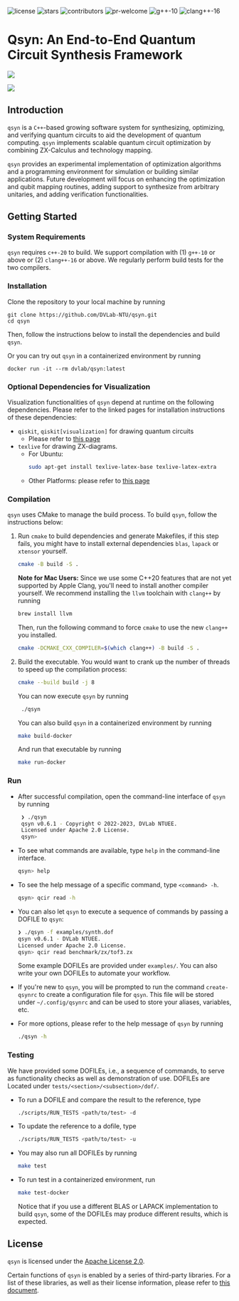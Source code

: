 ![license](https://img.shields.io/github/license/DVLab-NTU/qsyn?style=plastic)
![stars](https://img.shields.io/github/stars/DVLab-NTU/qsyn?style=plastic)
![contributors](https://img.shields.io/github/contributors/DVLab-NTU/qsyn?style=plastic)
![pr-welcome](https://img.shields.io/badge/PRs-welcome-green?style=plastic)
![g++-10](https://img.shields.io/badge/g++-≥10-blue?style=plastic)
![clang++-16](https://img.shields.io/badge/clang++-≥16-blueviolet?style=plastic)

# Qsyn: An End-to-End Quantum Circuit Synthesis Framework

![](https://i.imgur.com/wKg5cQO.jpg)

![](https://i.imgur.com/KeliAHn.png)

<!-- ![example branch parameter](https://github.com/DVLab-NTU/qsyn/actions/workflows/build-and-test.yml/badge.svg)
 -->

## Introduction

`qsyn` is a `C++`-based growing software system for synthesizing, optimizing, and verifying quantum circuits to aid the development of quantum computing. `qsyn` implements scalable quantum circuit optimization by combining ZX-Calculus and technology mapping.

`qsyn` provides an experimental implementation of optimization algorithms and a programming environment for simulation or building similar applications. Future development will focus on enhancing the optimization and qubit mapping routines, adding support to synthesize from arbitrary unitaries, and adding verification functionalities.

## Getting Started

### System Requirements

`qsyn` requires `c++-20` to build. We support compilation with (1) `g++-10` or above or (2) `clang++-16` or above. We regularly perform build tests for the two compilers.

### Installation

Clone the repository to your local machine by running

```shell!
git clone https://github.com/DVLab-NTU/qsyn.git
cd qsyn
```

Then, follow the instructions below to install the dependencies and build `qsyn`.

Or you can try out `qsyn` in a containerized environment by running

```shell!
docker run -it --rm dvlab/qsyn:latest
```

### Optional Dependencies for Visualization

Visualization functionalities of `qsyn` depend at runtime on the following dependencies. Please refer to the linked pages for installation instructions of these dependencies:

- `qiskit`, `qiskit[visualization]` for drawing quantum circuits
  - Please refer to [this page](https://qiskit.org/documentation/getting_started.html)
- `texlive` for drawing ZX-diagrams.
  - For Ubuntu:
    ```sh
    sudo apt-get install texlive-latex-base texlive-latex-extra
    ```
  - Other Platforms: please refer to [this page](https://tug.org/texlive/quickinstall.html)

### Compilation

`qsyn` uses CMake to manage the build process. To build `qsyn`, follow the instructions below:

1. Run `cmake` to build dependencies and generate Makefiles, if this step fails, you might have to install external dependencies `blas`, `lapack` or `xtensor` yourself.

   ```sh
   cmake -B build -S .
   ```

   **Note for Mac Users:** Since we use some C++20 features that are not yet supported by Apple Clang, you'll need to install another compiler yourself. We recommend installing the `llvm` toolchain with `clang++` by running

   ```sh
   brew install llvm
   ```

   Then, run the following command to force `cmake` to use the new `clang++` you installed.

   ```sh
   cmake -DCMAKE_CXX_COMPILER=$(which clang++) -B build -S .
   ```

2. Build the executable. You would want to crank up the number of threads to speed up the compilation process:

   ```sh
   cmake --build build -j 8
   ```

   You can now execute `qsyn` by running

   ```sh
    ./qsyn
   ```

   You can also build `qsyn` in a containerized environment by running

   ```sh
   make build-docker
   ```

   And run that executable by running

   ```sh
   make run-docker
   ```

### Run

- After successful compilation, open the command-line interface of `qsyn` by running

  ```sh
   ❯ ./qsyn
   qsyn v0.6.1 - Copyright © 2022-2023, DVLab NTUEE.
   Licensed under Apache 2.0 License.
   qsyn>
  ```

- To see what commands are available, type `help` in the command-line interface.

  ```sh
  qsyn> help
  ```

- To see the help message of a specific command, type `<command> -h`.

  ```sh
  qsyn> qcir read -h
  ```

- You can also let `qsyn` to execute a sequence of commands by passing a DOFILE to `qsyn`:

  ```sh
  ❯ ./qsyn -f examples/synth.dof
  qsyn v0.6.1 - DVLab NTUEE.
  Licensed under Apache 2.0 License.
  qsyn> qcir read benchmark/zx/tof3.zx
  ```

  Some example DOFILEs are provided under `examples/`. You can also write your own DOFILEs to automate your workflow.

- If you're new to `qsyn`, you will be prompted to run the command `create-qsynrc` to create a configuration file for `qsyn`. This file will be stored under `~/.config/qsynrc` and can be used to store your aliases, variables, etc.

- For more options, please refer to the help message of `qsyn` by running

  ```sh
  ./qsyn -h
  ```

### Testing

We have provided some DOFILEs, i.e., a sequence of commands, to serve as functionality checks as well as demonstration of use. DOFILEs are Located under `tests/<section>/<subsection>/dof/`.

- To run a DOFILE and compare the result to the reference, type

  ```sh
  ./scripts/RUN_TESTS <path/to/test> -d
  ```

- To update the reference to a dofile, type

  ```sh
  ./scripts/RUN_TESTS <path/to/test> -u
  ```

- You may also run all DOFILEs by running

  ```sh
  make test
  ```

- To run test in a containerized environment, run

  ```sh
  make test-docker
  ```

  Notice that if you use a different BLAS or LAPACK implementation to build `qsyn`, some of the DOFILEs may produce different results, which is expected.

## License

`qsyn` is licensed under the
[Apache License 2.0](https://github.com/DVLab-NTU/qsyn/blob/main/LICENSE).

Certain functions of `qsyn` is enabled by a series of third-party libraries. For a list of these libraries, as well as their license information, please refer to [this document](/vendor/README.md).
